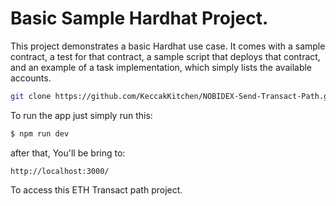# Basic Sample Hardhat Project.

This project demonstrates a basic Hardhat use case. It comes with a sample contract, a test for that contract, a sample script that deploys that contract, 
and an example of a task implementation, which simply lists the available accounts.
```bash
git clone https://github.com/KeccakKitchen/NOBIDEX-Send-Transact-Path.git
```
To run the app just simply run this:
```bash
$ npm run dev
```
after that, You'll be bring to:
```
http://localhost:3000/
```
To access this ETH Transact path project.
